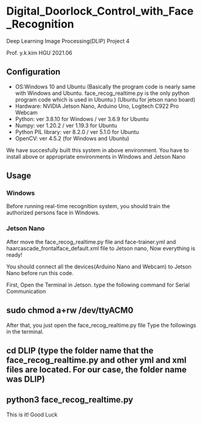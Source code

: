 # Digital_Doorlock_Control_with_Face_Recognition
Deep Learning Image Processing(DLIP) Project 4 

Prof. y.k.kim 
HGU
2021.06

## Configuration
+ OS:Windows 10 and Ubuntu 
(Basically the program code is nearly same with Windows and Ubuntu. face_recog_realtime.py is the only python program code which is used in Ubuntu.)
(Ubuntu for jetson nano board)
+ Hardware: NVIDIA Jetson Nano, Arduino Uno, Logitech C922 Pro Webcam
+ Python: ver 3.8.10 for Windows / ver 3.6.9 for Ubuntu
+ Numpy: ver 1.20.2 / ver 1.19.3 for Ubuntu
+ Python PIL library: ver 8.2.0 / ver 5.1.0 for Ubuntu
+ OpenCV: ver 4.5.2 (for Windows and Ubuntu)

We have succesfully built this system in above environment. You have to install above or appropriate environments in Windows and Jetson Nano

## Usage

### Windows
Before running real-time recognition system, you should train the authorized persons face in Windows. 


### Jetson Nano 
After move the face_recog_realtime.py file and face-trainer.yml and haarcascade_frontalface_default.xml file to Jetson nano,
Now everything is ready!

You should connect all the devices(Arduino Nano and Webcam) to Jetson Nano before run this code.

First, Open the Terminal in Jetson. type the following command for Serial Communication

## sudo chmod a+rw /dev/ttyACM0
After that, you just open the face_recog_realtime.py file
Type the followings in the terminal.

## cd DLIP           (type the folder name that the face_recog_realtime.py and other yml and xml files are located. For our case, the folder name was DLIP)
## python3 face_recog_realtime.py 

This is it! 
Good Luck
